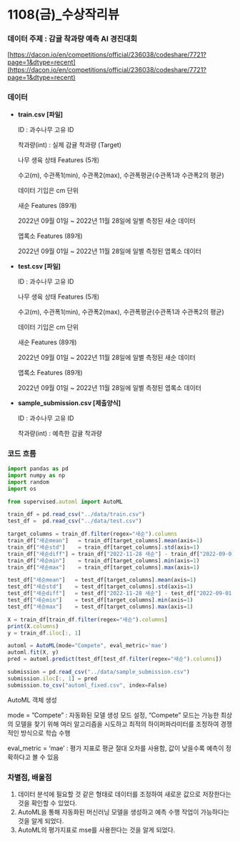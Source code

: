 # 1108(금)_수상작리뷰

### 데이터 주제 : **감귤 착과량 예측 AI 경진대회**

[https://dacon.io/en/competitions/official/236038/codeshare/7721?page=1&dtype=recent](https://dacon.io/en/competitions/official/236038/codeshare/7721?page=1&dtype=recent)

### 데이터

- **train.csv [파일]**
    
    ID : 과수나무 고유 ID
    
    착과량(int) : 실제 감귤 착과량 (Target)
    
    나무 생육 상태 Features (5개)
    
    수고(m), 수관폭1(min), 수관폭2(max), 수관폭평균(수관폭1과 수관폭2의 평균)
    
    데이터 기입은 cm 단위
    
    새순 Features (89개)
    
    2022년 09월 01일 ~ 2022년 11월 28일에 일별 측정된 새순 데이터
    
    엽록소 Features (89개)
    
    2022년 09월 01일 ~ 2022년 11월 28일에 일별 측정된 엽록소 데이터
    
- **test.csv [파일]**
    
    ID : 과수나무 고유 ID
    
    나무 생육 상태 Features (5개)
    
    수고(m), 수관폭1(min), 수관폭2(max), 수관폭평균(수관폭1과 수관폭2의 평균)
    
    데이터 기입은 cm 단위
    
    새순 Features (89개)
    
    2022년 09월 01일 ~ 2022년 11월 28일에 일별 측정된 새순 데이터
    
    엽록소 Features (89개)
    
    2022년 09월 01일 ~ 2022년 11월 28일에 일별 측정된 엽록소 데이터
    
- **sample_submission.csv [제출양식]**
    
    ID : 과수나무 고유 ID
    
    착과량(int) : 예측한 감귤 착과량
    

### 코드 흐름

```jsx
import pandas as pd
import numpy as np
import random
import os

from supervised.automl import AutoML

train_df = pd.read_csv("../data/train.csv")
test_df =  pd.read_csv("../data/test.csv")

target_columns = train_df.filter(regex="새순").columns
train_df["새순mean"]   = train_df[target_columns].mean(axis=1)
train_df["새순std"]    = train_df[target_columns].std(axis=1)
train_df["새순diff"] = train_df["2022-11-28 새순"] - train_df["2022-09-01 새순"]
train_df["새순min"]    = train_df[target_columns].min(axis=1)
train_df["새순max"]    = train_df[target_columns].max(axis=1)

test_df["새순mean"]   = test_df[target_columns].mean(axis=1)
test_df["새순std"]    = test_df[target_columns].std(axis=1)
test_df["새순diff"]   = test_df["2022-11-28 새순"] - test_df["2022-09-01 새순"]
test_df["새순min"]    = test_df[target_columns].min(axis=1)
test_df["새순max"]    = test_df[target_columns].max(axis=1)

X = train_df[train_df.filter(regex="새순").columns]
print(X.columns)
y = train_df.iloc[:, 1]

automl = AutoML(mode="Compete", eval_metric='mae')
automl.fit(X, y)
pred = automl.predict(test_df[test_df.filter(regex="새순").columns])

submission = pd.read_csv("../data/sample_submission.csv")
submission.iloc[:, 1] = pred
submission.to_csv("automl_fixed.csv", index=False)
```

AutoML 객체 생성

mode = ”Compete” : 자동화된 모델 생성 모드 설정, “Compete” 모드는 가능한 최상의 모델을 찾기 위해 여러 알고리즘을 시도하고 최적의 하이퍼파라미터를 조정하여 경쟁적인 방식으로 학습 수행

eval_metric = ‘mae’ : 평가 지표로 평균 절대 오차를 사용함, 값이 낮을수록 예측이 정확하다고 볼 수 있음

### 차별점, 배울점

1. 데이터 분석에 필요할 것 같은 형태로 데이터를 조정하여 새로운 값으로 저장한다는 것을 확인할 수 있었다.
2. AutoML을 통해 자동화된 머신러닝 모델을 생성하고 예측 수행 작업이 가능하다는 것을 알게 되었다.
3. AutoML의 평가지표로 mse를 사용한다는 것을 알게 되었다.